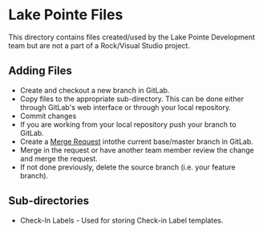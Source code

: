 # Lake Pointe Files 
This directory contains files created/used by the Lake Pointe Development team but are not a part of a Rock/Visual Studio project.  


## Adding Files

 -  Create and checkout a new branch in GitLab.
 - Copy files to the appropriate sub-directory. This can be done either through GitLab's web interface or through your local repository.
 - Commit changes
 - If you are working from your local repository push your branch to GitLab.
 - Create a [Merge Request](https://gitlab.com/lakepointe/Rock/merge_requests) intothe current base/master branch in GitLab.
 - Merge in the request or have another team member review the change and merge the request.
 - If not done previously, delete the source branch (i.e. your feature branch).

## Sub-directories

 - Check-In Labels - Used for storing Check-in Label templates.
